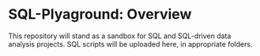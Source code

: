 # SQL-Plyaground: Overview

This repository will stand as a sandbox for SQL and SQL-driven data analysis projects. SQL scripts will be uploaded here, in appropriate folders.
